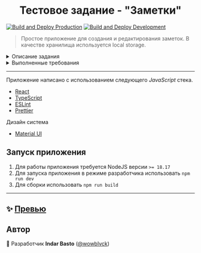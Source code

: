 <h1 align="center">Тестовое задание - "Заметки"</h1

[![Build and Deploy Production](https://github.com/wowblvck/test-notes/actions/workflows/production.yml/badge.svg)](https://github.com/wowblvck/test-notes/actions/workflows/production.yml)
[![Build and Deploy Development](https://github.com/wowblvck/test-notes/actions/workflows/development.yml/badge.svg)](https://github.com/wowblvck/test-notes/actions/workflows/development.yml)

> Простое приложение для создания и редактирования заметок. В качестве хранилища используется local storage.

<details>
  <summary>Описание задания</summary>
  
  - Используйте HTML, CSS и JavaScript для создания пользовательского интерфейса и функциональности приложения.
  - Приложение должно быть адаптивным и хорошо выглядеть на разных устройствах (мобильных телефонах, планшетах, десктопах).
  - Разрешается использовать любой фреймворк или библиотеку (например, React, Angular, Vue.js).
  - Реализуйте функции добавления, редактирования и удаления заметок. Заметка должна содержать заголовок и текстовое содержание.
  - Приложение не обязательно должно взаимодействовать с сервером, данные можно хранить в локальной памяти браузера (например, localStorage).
  
  Дополнительно:
  - Возможность отмечать заметки как "важные" и реализовать функцию фильтрации заметок по их статусу "важности".

</details>

<details>
  <summary>Выполненные требования</summary>
  
  #### Общие требования
  - [x] Приложение написано с использованием библиотеки React. 
  - [x] В приложении используются встроенные средства управления состоянием React Context API.
  - [x] Приложение работает в Chrome и Firefox.
  - [x] В качестве дизайн-системы используется Material UI.
  - [x] Код чистый и читабельный.
  - [x] Отсутствует дублирование кода, приложение разбито на компоненты, отформатировано в едином стиле.
  - [x] Приложение адаптировано под различные устройства.  
  
  #### Описание приложения
  - [x] При входе в приложение отображается главная страница с заметками.
  - [x] В случае отсутствия заметок в хранилище (local storage) имеется информационное сообщение с указаниями по добавлению заметки.
  - [x] При добавлении заметки необходимо указать: заголовок, описание и установить статус (Важная или нет). 
  - [x] Добавление заметок происходит реактивно без перезагрузки страницы.
  - [x] Доступно удаление заметки при нажатии на соответствующую иконку.
  - [x] Доступно редактирование заметки при нажатии на соответствующую иконку. 

  #### Дополнительный функционал
  - [x] Доступна сортировка заметок по уровню важности.

</details>

---
Приложение написано с использованием следующего *JavaScript* стека.

- [React](https://reactjs.org/) 
- [TypeScript](https://www.typescriptlang.org/)
- [ESLint](https://eslint.org/)
- [Prettier](https://prettier.io/)

Дизайн система
- [Material UI](https://mui.com/)

## Запуск приложения

1. Для работы приложения требуется NodeJS версии `>= 18.17`
2. Для запуска приложения в режиме разработчика использовать `npm run dev`
3. Для сборки использовать `npm run build`

---

## ✨ [Превью](https://notes-test.netlify.app/)

## Автор

👤 Разработчик **Indar Basto** ([@wowblvck](https://github.com/wowblvck))
